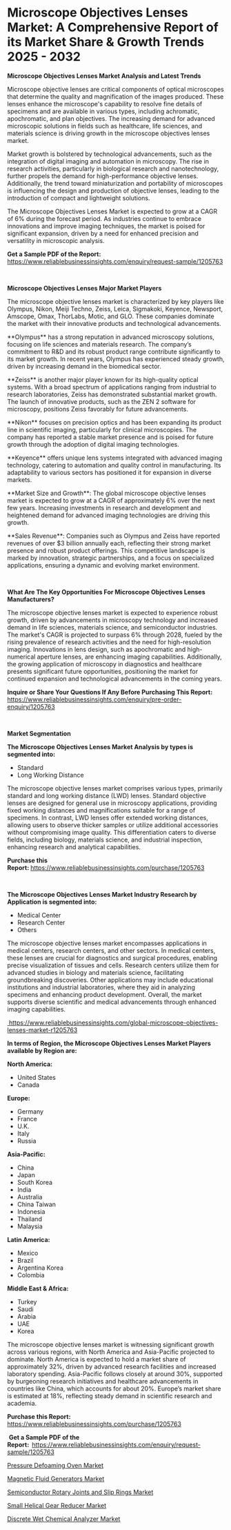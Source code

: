 <p><h1>Microscope Objectives Lenses Market: A Comprehensive Report of its Market Share & Growth Trends 2025 - 2032</h1></p><p><strong>Microscope Objectives Lenses Market Analysis and Latest Trends</strong></p>
<p><p>Microscope objective lenses are critical components of optical microscopes that determine the quality and magnification of the images produced. These lenses enhance the microscope's capability to resolve fine details of specimens and are available in various types, including achromatic, apochromatic, and plan objectives. The increasing demand for advanced microscopic solutions in fields such as healthcare, life sciences, and materials science is driving growth in the microscope objectives lenses market.</p><p>Market growth is bolstered by technological advancements, such as the integration of digital imaging and automation in microscopy. The rise in research activities, particularly in biological research and nanotechnology, further propels the demand for high-performance objective lenses. Additionally, the trend toward miniaturization and portability of microscopes is influencing the design and production of objective lenses, leading to the introduction of compact and lightweight solutions.</p><p>The Microscope Objectives Lenses Market is expected to grow at a CAGR of 6% during the forecast period. As industries continue to embrace innovations and improve imaging techniques, the market is poised for significant expansion, driven by a need for enhanced precision and versatility in microscopic analysis.</p></p>
<p><strong>Get a Sample PDF of the Report:&nbsp;</strong> <a href="https://www.reliablebusinessinsights.com/enquiry/request-sample/1205763?utm_campaign=97&utm_medium=2&utm_source=Github&utm_content=ia&utm_term=12042025&utm_id=microscope-objectives-lenses">https://www.reliablebusinessinsights.com/enquiry/request-sample/1205763</a></p>
<p>&nbsp;</p>
<p><strong>Microscope Objectives Lenses Major Market Players</strong></p>
<p><p>The microscope objective lenses market is characterized by key players like Olympus, Nikon, Meiji Techno, Zeiss, Leica, Sigmakoki, Keyence, Newsport, Amscope, Omax, ThorLabs, Motic, and GLO. These companies dominate the market with their innovative products and technological advancements.</p><p>**Olympus** has a strong reputation in advanced microscopy solutions, focusing on life sciences and materials research. The company’s commitment to R&D and its robust product range contribute significantly to its market growth. In recent years, Olympus has experienced steady growth, driven by increasing demand in the biomedical sector.</p><p>**Zeiss** is another major player known for its high-quality optical systems. With a broad spectrum of applications ranging from industrial to research laboratories, Zeiss has demonstrated substantial market growth. The launch of innovative products, such as the ZEN 2 software for microscopy, positions Zeiss favorably for future advancements.</p><p>**Nikon** focuses on precision optics and has been expanding its product line in scientific imaging, particularly for clinical microscopies. The company has reported a stable market presence and is poised for future growth through the adoption of digital imaging technologies.</p><p>**Keyence** offers unique lens systems integrated with advanced imaging technology, catering to automation and quality control in manufacturing. Its adaptability to various sectors has positioned it for expansion in diverse markets.</p><p>**Market Size and Growth**: The global microscope objective lenses market is expected to grow at a CAGR of approximately 6% over the next few years. Increasing investments in research and development and heightened demand for advanced imaging technologies are driving this growth.</p><p>**Sales Revenue**: Companies such as Olympus and Zeiss have reported revenues of over $3 billion annually each, reflecting their strong market presence and robust product offerings. This competitive landscape is marked by innovation, strategic partnerships, and a focus on specialized applications, ensuring a dynamic and evolving market environment.</p></p>
<p>&nbsp;</p>
<p><strong>What Are The Key Opportunities For Microscope Objectives Lenses Manufacturers?</strong></p>
<p><p>The microscope objective lenses market is expected to experience robust growth, driven by advancements in microscopy technology and increased demand in life sciences, materials science, and semiconductor industries. The market's CAGR is projected to surpass 6% through 2028, fueled by the rising prevalence of research activities and the need for high-resolution imaging. Innovations in lens design, such as apochromatic and high-numerical aperture lenses, are enhancing imaging capabilities. Additionally, the growing application of microscopy in diagnostics and healthcare presents significant future opportunities, positioning the market for continued expansion and technological advancements in the coming years.</p></p>
<p><strong>Inquire or Share Your Questions If Any Before Purchasing This Report:</strong> <a href="https://www.reliablebusinessinsights.com/enquiry/pre-order-enquiry/1205763?utm_campaign=97&utm_medium=2&utm_source=Github&utm_content=ia&utm_term=12042025&utm_id=microscope-objectives-lenses">https://www.reliablebusinessinsights.com/enquiry/pre-order-enquiry/1205763</a></p>
<p>&nbsp;</p>
<p><strong>Market Segmentation</strong></p>
<p><strong>The Microscope Objectives Lenses Market Analysis by types is segmented into:</strong></p>
<p><ul><li>Standard</li><li>Long Working Distance</li></ul></p>
<p><p>The microscope objective lenses market comprises various types, primarily standard and long working distance (LWD) lenses. Standard objective lenses are designed for general use in microscopy applications, providing fixed working distances and magnifications suitable for a range of specimens. In contrast, LWD lenses offer extended working distances, allowing users to observe thicker samples or utilize additional accessories without compromising image quality. This differentiation caters to diverse fields, including biology, materials science, and industrial inspection, enhancing research and analytical capabilities.</p></p>
<p><strong>Purchase this Report:&nbsp;</strong><a href="https://www.reliablebusinessinsights.com/purchase/1205763?utm_campaign=97&utm_medium=2&utm_source=Github&utm_content=ia&utm_term=12042025&utm_id=microscope-objectives-lenses">https://www.reliablebusinessinsights.com/purchase/1205763</a></p>
<p>&nbsp;</p>
<p><strong>The Microscope Objectives Lenses Market Industry Research by Application is segmented into:</strong></p>
<p><ul><li>Medical Center</li><li>Research Center</li><li>Others</li></ul></p>
<p><p>The microscope objective lenses market encompasses applications in medical centers, research centers, and other sectors. In medical centers, these lenses are crucial for diagnostics and surgical procedures, enabling precise visualization of tissues and cells. Research centers utilize them for advanced studies in biology and materials science, facilitating groundbreaking discoveries. Other applications may include educational institutions and industrial laboratories, where they aid in analyzing specimens and enhancing product development. Overall, the market supports diverse scientific and medical advancements through enhanced imaging capabilities.</p></p>
<p><a href="https://www.reliablebusinessinsights.com/global-microscope-objectives-lenses-market-r1205763?utm_campaign=97&utm_medium=2&utm_source=Github&utm_content=ia&utm_term=12042025&utm_id=microscope-objectives-lenses">&nbsp;https://www.reliablebusinessinsights.com/global-microscope-objectives-lenses-market-r1205763</a></p>
<p><strong>In terms of Region, the Microscope Objectives Lenses Market Players available by Region are:</strong></p>
<p>
    <p> <strong> North America: </strong>
        <ul>
            <li>United States</li>
            <li>Canada</li>
        </ul>
        </p> 
    <p> <strong> Europe: </strong>
        <ul>
            <li>Germany</li>
            <li>France</li>
            <li>U.K.</li>
            <li>Italy</li>
            <li>Russia</li>
        </ul>
        </p> 
    <p> <strong> Asia-Pacific: </strong>
        <ul>
            <li>China</li>
            <li>Japan</li>
            <li>South Korea</li>
            <li>India</li>
            <li>Australia</li>
            <li>China Taiwan</li>
            <li>Indonesia</li>
            <li>Thailand</li>
            <li>Malaysia</li>
        </ul>
        </p> 
    <p> <strong> Latin America: </strong>
        <ul>
            <li>Mexico</li>
            <li>Brazil</li>
            <li>Argentina Korea</li>
            <li>Colombia</li>
        </ul>
        </p> 
    <p> <strong> Middle East & Africa: </strong>
        <ul>
            <li>Turkey</li>
            <li>Saudi</li>
            <li>Arabia</li>
            <li>UAE</li>
            <li>Korea</li>
        </ul>
    </p>
    </p>
<p><p>The microscope objective lenses market is witnessing significant growth across various regions, with North America and Asia-Pacific projected to dominate. North America is expected to hold a market share of approximately 32%, driven by advanced research facilities and increased laboratory spending. Asia-Pacific follows closely at around 30%, supported by burgeoning research initiatives and healthcare advancements in countries like China, which accounts for about 20%. Europe’s market share is estimated at 18%, reflecting steady demand in scientific research and academia.</p></p>
<p><strong>Purchase this Report: </strong><a href="https://www.reliablebusinessinsights.com/purchase/1205763?utm_campaign=97&utm_medium=2&utm_source=Github&utm_content=ia&utm_term=12042025&utm_id=microscope-objectives-lenses">https://www.reliablebusinessinsights.com/purchase/1205763</a></p>
<p>&nbsp;<strong>Get a Sample PDF of the Report:&nbsp;&nbsp;</strong><a href="https://www.reliablebusinessinsights.com/enquiry/request-sample/1205763?utm_campaign=97&utm_medium=2&utm_source=Github&utm_content=ia&utm_term=12042025&utm_id=microscope-objectives-lenses">https://www.reliablebusinessinsights.com/enquiry/request-sample/1205763</a></p>
<p><strong></strong></p>
<p><p><a href="https://github.com/drielvinki/Market-Research-Report-List-1/blob/main/pressure-defoaming-oven-market.md?utm_campaign=97&utm_medium=2&utm_source=Github&utm_content=ia&utm_term=12042025&utm_id=microscope-objectives-lenses">Pressure Defoaming Oven Market</a></p><p><a href="https://github.com/latzerelfigo48/Market-Research-Report-List-1/blob/main/magnetic-fluid-generators-market.md?utm_campaign=97&utm_medium=2&utm_source=Github&utm_content=ia&utm_term=12042025&utm_id=microscope-objectives-lenses">Magnetic Fluid Generators Market</a></p><p><a href="https://github.com/decockogbaro25/Market-Research-Report-List-1/blob/main/semiconductor-rotary-joints-and-slip-rings-market.md?utm_campaign=97&utm_medium=2&utm_source=Github&utm_content=ia&utm_term=12042025&utm_id=microscope-objectives-lenses">Semiconductor Rotary Joints and Slip Rings Market</a></p><p><a href="https://github.com/moratronak3q/Market-Research-Report-List-1/blob/main/small-helical-gear-reducer-market.md?utm_campaign=97&utm_medium=2&utm_source=Github&utm_content=ia&utm_term=12042025&utm_id=microscope-objectives-lenses">Small Helical Gear Reducer Market</a></p><p><a href="https://github.com/ghaligopezf5/Market-Research-Report-List-1/blob/main/discrete-wet-chemical-analyzer-market.md?utm_campaign=97&utm_medium=2&utm_source=Github&utm_content=ia&utm_term=12042025&utm_id=microscope-objectives-lenses">Discrete Wet Chemical Analyzer Market</a></p></p>